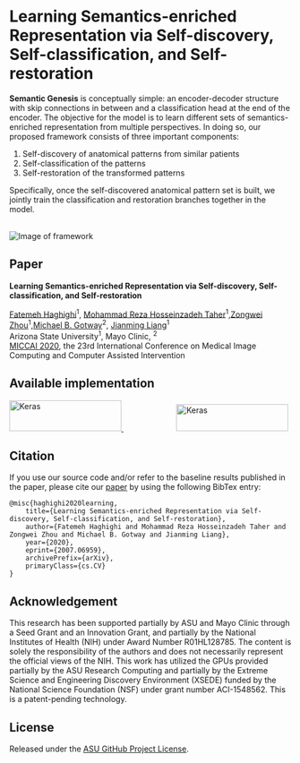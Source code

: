 # Learning Semantics-enriched Representation via Self-discovery, Self-classification, and Self-restoration

<b>Semantic Genesis</b> is conceptually simple: an encoder-decoder structure with skip connections in between and a classification head at the end of the encoder. The objective for the model is to learn different sets of semantics-enriched representation from multiple perspectives. In doing so, our proposed framework consists of three important components: 
1. Self-discovery of anatomical patterns from similar patients
1. Self-classification of the patterns
1. Self-restoration of the transformed patterns

Specifically, once the self-discovered anatomical pattern set is built, we jointly train the classification and restoration branches together in the model.

\
![Image of framework](https://github.com/fhaghighi/SemanticGenesis/blob/master/images/framework.png)


## Paper
<b>Learning Semantics-enriched Representation via Self-discovery, Self-classification, and Self-restoration</b> <br/>

[Fatemeh Haghighi](https://github.com/fhaghighi)<sup>1</sup>, [Mohammad Reza Hosseinzadeh Taher](https://github.com/MR-HosseinzadehTaher)<sup>1</sup>,[Zongwei Zhou](https://github.com/MrGiovanni)<sup>1</sup>,[Michael B. Gotway](https://www.mayoclinic.org/biographies/gotway-michael-b-m-d/bio-20055566)<sup>2</sup>, [Jianming Liang](https://chs.asu.edu/jianming-liang)<sup>1</sup><br/>
Arizona State University<sup>1</sup>, </sup>Mayo Clinic, <sup>2</sup><br/>
[MICCAI 2020](https://www.miccai2020.org/), the 23rd International Conference on Medical Image Computing and Computer Assisted Intervention

## Available implementation
<a href="https://keras.io/" target="_blank">
<img alt="Keras" src="https://github.com/fhaghighi/SemanticGenesis/blob/master/images/keras_logo.png" width="200" height="55"> </a> &nbsp;&nbsp;&nbsp;&nbsp;&nbsp;&nbsp;&nbsp;&nbsp;&nbsp;&nbsp;&nbsp;&nbsp;&nbsp;&nbsp;&nbsp;&nbsp;&nbsp;&nbsp;&nbsp;&nbsp;&nbsp;&nbsp;&nbsp;&nbsp;<a href="https://pytorch.org/" target="_blank"><img alt="Keras" src="https://github.com/fhaghighi/SemanticGenesis/blob/master/images/pytorch_logo.png" width="200" height="48"></a>  

## Citation
If you use our source code and/or refer to the baseline results published in the paper, please cite our [paper](https://github.com/fhaghighi/SemanticGenesis) by using the following BibTex entry:
```
@misc{haghighi2020learning,
    title={Learning Semantics-enriched Representation via Self-discovery, Self-classification, and Self-restoration},
    author={Fatemeh Haghighi and Mohammad Reza Hosseinzadeh Taher and Zongwei Zhou and Michael B. Gotway and Jianming Liang},
    year={2020},
    eprint={2007.06959},
    archivePrefix={arXiv},
    primaryClass={cs.CV}
}
```

## Acknowledgement
This research has been supported partially by ASU and Mayo Clinic through a Seed Grant and an Innovation Grant, and partially by the National Institutes of Health (NIH) under Award Number R01HL128785. The content is solely the responsibility of the authors and does not necessarily represent the official views of the NIH. This work has utilized the GPUs provided partially by the ASU Research Computing and partially by the Extreme Science and Engineering Discovery Environment (XSEDE) funded by the National Science Foundation (NSF) under grant number ACI-1548562. This is a patent-pending technology.

## License

Released under the [ASU GitHub Project License](https://github.com/fhaghighi/SemanticGenesis/blob/master/LICENSE).
